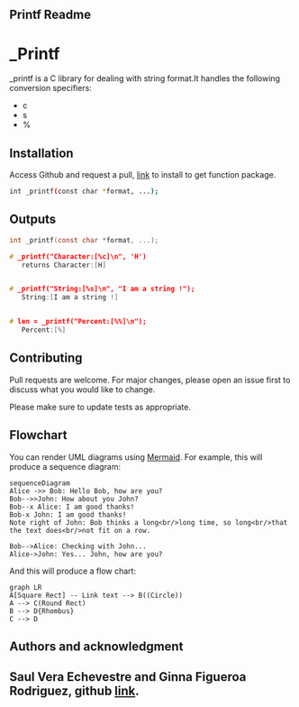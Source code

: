 ## Printf Readme

# _Printf

_printf is a C library for dealing with string format.It handles the following conversion specifiers:
  - c
- s
 - %

## Installation

Access Github and request a pull, [link](https://github.com/allthatgroove89/holbertonschool-printf/pulls) to install to get function package.

```bash
int _printf(const char *format, ...);
```

## Outputs

```C
int _printf(const char *format, ...);

# _printf("Character:[%c]\n", 'H')
   returns Character:[H]


# _printf("String:[%s]\n", "I am a string !");
   String:[I am a string !]


# len = _printf("Percent:[%%]\n");
   Percent:[%]


```

## Contributing

Pull requests are welcome. For major changes, please open an issue first
to discuss what you would like to change.

Please make sure to update tests as appropriate.

## Flowchart



You can render UML diagrams using [Mermaid](https://mermaidjs.github.io/). For example, this will produce a sequence diagram:

```mermaid
sequenceDiagram
Alice ->> Bob: Hello Bob, how are you?
Bob-->>John: How about you John?
Bob--x Alice: I am good thanks!
Bob-x John: I am good thanks!
Note right of John: Bob thinks a long<br/>long time, so long<br/>that the text does<br/>not fit on a row.

Bob-->Alice: Checking with John...
Alice->John: Yes... John, how are you?
```

And this will produce a flow chart:

```mermaid
graph LR
A[Square Rect] -- Link text --> B((Circle))
A --> C(Round Rect)
B --> D{Rhombus}
C --> D
```

## Authors and acknowledgment

## Saul Vera Echevestre and Ginna Figueroa Rodriguez, github [link](https://github.com/allthatgroove89/holbertonschool-printf).
